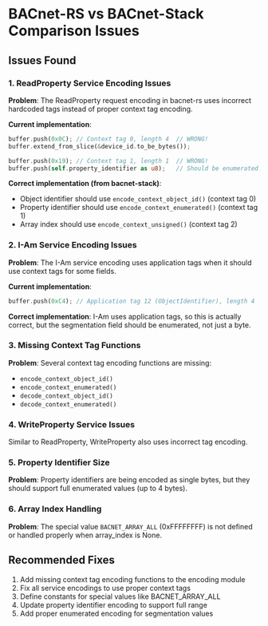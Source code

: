 # BACnet-RS vs BACnet-Stack Comparison Issues

## Issues Found

### 1. ReadProperty Service Encoding Issues

**Problem**: The ReadProperty request encoding in bacnet-rs uses incorrect hardcoded tags instead of proper context tag encoding.

**Current implementation**:
```rust
buffer.push(0x0C); // Context tag 0, length 4  // WRONG!
buffer.extend_from_slice(&device_id.to_be_bytes());

buffer.push(0x19); // Context tag 1, length 1  // WRONG!
buffer.push(self.property_identifier as u8);   // Should be enumerated!
```

**Correct implementation (from bacnet-stack)**:
- Object identifier should use `encode_context_object_id()` (context tag 0)
- Property identifier should use `encode_context_enumerated()` (context tag 1)
- Array index should use `encode_context_unsigned()` (context tag 2)

### 2. I-Am Service Encoding Issues

**Problem**: The I-Am service encoding uses application tags when it should use context tags for some fields.

**Current implementation**:
```rust
buffer.push(0xC4); // Application tag 12 (ObjectIdentifier), length 4
```

**Correct implementation**: I-Am uses application tags, so this is actually correct, but the segmentation field should be enumerated, not just a byte.

### 3. Missing Context Tag Functions

**Problem**: Several context tag encoding functions are missing:
- `encode_context_object_id()`
- `encode_context_enumerated()`
- `decode_context_object_id()`
- `decode_context_enumerated()`

### 4. WriteProperty Service Issues

Similar to ReadProperty, WriteProperty also uses incorrect tag encoding.

### 5. Property Identifier Size

**Problem**: Property identifiers are being encoded as single bytes, but they should support full enumerated values (up to 4 bytes).

### 6. Array Index Handling

**Problem**: The special value `BACNET_ARRAY_ALL` (0xFFFFFFFF) is not defined or handled properly when array_index is None.

## Recommended Fixes

1. Add missing context tag encoding functions to the encoding module
2. Fix all service encodings to use proper context tags
3. Define constants for special values like BACNET_ARRAY_ALL
4. Update property identifier encoding to support full range
5. Add proper enumerated encoding for segmentation values